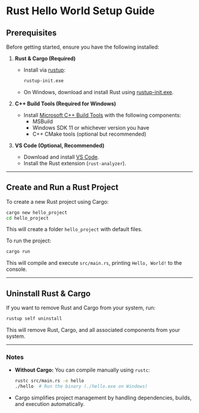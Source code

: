 # Rust Hello World Setup Guide

## Prerequisites

Before getting started, ensure you have the following installed:

1. **Rust & Cargo (Required)**

   - Install via [rustup](https://rustup.rs/):
     ```sh
     rustup-init.exe
     ```
   - On Windows, download and install Rust using [rustup-init.exe](https://win.rustup.rs/).

2. **C++ Build Tools (Required for Windows)**

   - Install [Microsoft C++ Build Tools](https://visualstudio.microsoft.com/visual-cpp-build-tools/) with the following components:
     - MSBuild
     - Windows SDK 11 or whichever version you have
     - C++ CMake tools (optional but recommended)

3. **VS Code (Optional, Recommended)**

   - Download and install [VS Code](https://code.visualstudio.com/).
   - Install the Rust extension (`rust-analyzer`).

---

## Create and Run a Rust Project

To create a new Rust project using Cargo:

```sh
cargo new hello_project
cd hello_project
```

This will create a folder `hello_project` with default files.

To run the project:

```sh
cargo run
```

This will compile and execute `src/main.rs`, printing `Hello, World!` to the console.

---

## Uninstall Rust & Cargo

If you want to remove Rust and Cargo from your system, run:

```sh
rustup self uninstall
```

This will remove Rust, Cargo, and all associated components from your system.

---

### Notes

- **Without Cargo:** You can compile manually using `rustc`:
  ```sh
  rustc src/main.rs -o hello
  ./hello  # Run the binary (./hello.exe on Windows)
  ```
- Cargo simplifies project management by handling dependencies, builds, and execution automatically.

